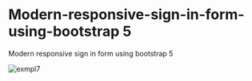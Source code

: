 # Modern-responsive-sign-in-form-using-bootstrap 5
Modern responsive sign in form using bootstrap 5


![exmpl7](https://user-images.githubusercontent.com/99626693/201502361-98f459ac-b069-403c-9a1d-986a2c1da59f.JPG)
